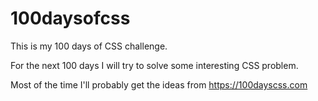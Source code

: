 # 100daysofcss
This is my 100 days of CSS challenge.

For the next 100 days I will try to solve some interesting CSS problem.

Most of the time I'll probably get the ideas from https://100dayscss.com
